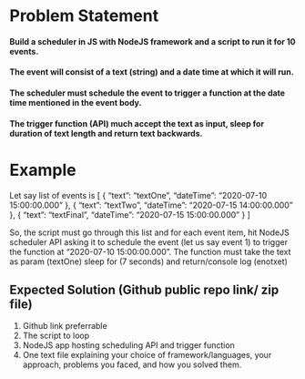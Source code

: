 # Problem Statement
#### Build a scheduler in JS with NodeJS framework and a script to run it for 10 events.
#### The event will consist of a text (string) and a date time at which it will run.
#### The scheduler must schedule the event to trigger a function at the date time mentioned in the event body.
#### The trigger function (API) much accept the text as input, sleep for duration of text length and return text backwards.
# Example
Let say list of events is 
[
	{
		“text”: “textOne”,
		“dateTime”: “2020-07-10 15:00:00.000”
},
{
		“text”: “textTwo”,
		“dateTime”: “2020-07-15 14:00:00.000”
},
{
		“text”: “textFinal”,
		“dateTime”: “2020-07-15 15:00:00.000”
}
]

So, the script must go through this list and for each event item, hit NodeJS scheduler API asking it to schedule the event (let us say event 1) to trigger the function at “2020-07-10 15:00:00.000”. The function must take the text as param (textOne) sleep for (7 seconds) and return/console log (enotxet)
## Expected Solution (Github public repo link/ zip file)
1.	Github link preferrable
2.	The script to loop
3.	NodeJS app hosting scheduling API and trigger function
4.	One text file explaining your choice of framework/languages, your approach, problems you faced, and how you solved them.
